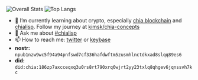 
![Overall Stats](https://github-readme-stats.vercel.app/api?username=kimsk&count_private=true&show_icons=true&theme=vue-dark)
![Top Langs](https://github-readme-stats.vercel.app/api/top-langs/?username=kimsk&theme=vue-dark&layout=compact&langs_count=8&hide=javascript,html,css,jupyter%20notebook)

- 🌱 I’m currently learning about crypto, especially [chia blockchain](https://docs.chia.net/docs/01introduction/what-is-chia/) and [chialisp](https://chialisp.com/). Follow my journey at [kimsk/chia-concepts](https://github.com/kimsk/chia-concepts)
- 💬 Ask me about [#chialisp](https://twitter.com/search?q=%23chialisp)
- 📫 How to reach me: [twitter](https://twitter.com/kimsk) or [keybase](https://keybase.io/)
- **nostr:** `npub1nzw9wc5f94a94pnfswd7cf336hafdwftm5zusmhlnctdkxad8slqq89es6`
- **did:** `did:chia:186zp7axcceqxq3u0rs8rt790xrq6wjrt2yy23txlq8qhgev6jqnssvh7kc`


<!--
**kimsk/kimsk** is a ✨ _special_ ✨ repository because its `README.md` (this file) appears on your GitHub profile.

Here are some ideas to get you started:

- 🔭 I’m currently working on ...
- 🌱 I’m currently learning ...
- 👯 I’m looking to collaborate on ...
- 🤔 I’m looking for help with ...
- 💬 Ask me about ...
- 📫 How to reach me: ...
- 😄 Pronouns: ...
- ⚡ Fun fact: ...
-->
